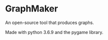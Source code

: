 # GraphMaker
An open-source tool that produces graphs.

Made with python 3.6.9 and the pygame library.

